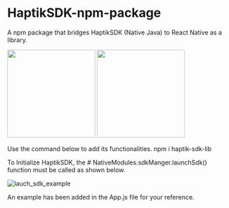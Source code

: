 # HaptikSDK-npm-package
A npm package that bridges HaptikSDK (Native Java) to React Native as a library.



<img src="https://user-images.githubusercontent.com/84241885/198878080-ae7d32b2-4854-4734-a6b5-0f1d63e65944.jpeg" width="200"> <img src="https://user-images.githubusercontent.com/84241885/198878089-e46574c3-882d-47d9-a4a9-bcdb040a8875.jpeg" width = "200">

Use the command below to add its functionalities.
npm i haptik-sdk-lib

To Initialize HaptikSDK, the # NativeModules.sdkManger.launchSdk() function must be called as shown below.

![lauch_sdk_example](https://user-images.githubusercontent.com/84241885/198877783-99104712-92f7-4376-9490-ee84c1765171.png)

An example has been added in the App.js file for your reference.


